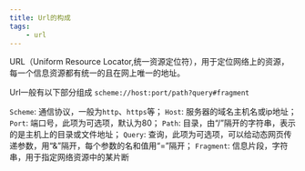 ```yaml
---
title: Url的构成
tags:
    - url
---
```


URL（Uniform Resource Locator,统一资源定位符），用于定位网络上的资源，每一个信息资源都有统一的且在网上唯一的地址。

Url一般有以下部分组成
`scheme://host:port/path?query#fragment`

`Scheme`: 通信协议，一般为`http`、`https`等；
`Host`: 服务器的域名主机名或ip地址；
`Port`: 端口号，此项为可选项，默认为80；
`Path`: 目录，由“/”隔开的字符串，表示的是主机上的目录或文件地址；
`Query`: 查询，此项为可选项，可以给动态网页传递参数，用“&”隔开，每个参数的名和值用“=”隔开；
`Fragment`: 信息片段，字符串，用于指定网络资源中的某片断
